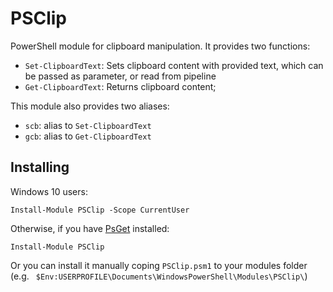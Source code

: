 # PSClip

PowerShell module for clipboard manipulation. It provides two functions:

* `Set-ClipboardText`: Sets clipboard content with provided text, which can be passed as parameter, or read from pipeline
* `Get-ClipboardText`: Returns clipboard content;

This module also provides two aliases:

* `scb`: alias to `Set-ClipboardText`
* `gcb`: alias to `Get-ClipboardText`

## Installing

Windows 10 users:

    Install-Module PSClip -Scope CurrentUser

Otherwise, if you have [PsGet](http://psget.net/) installed:

    Install-Module PSClip
  
Or you can install it manually coping `PSClip.psm1` to your modules folder (e.g. ` $Env:USERPROFILE\Documents\WindowsPowerShell\Modules\PSClip\`)
